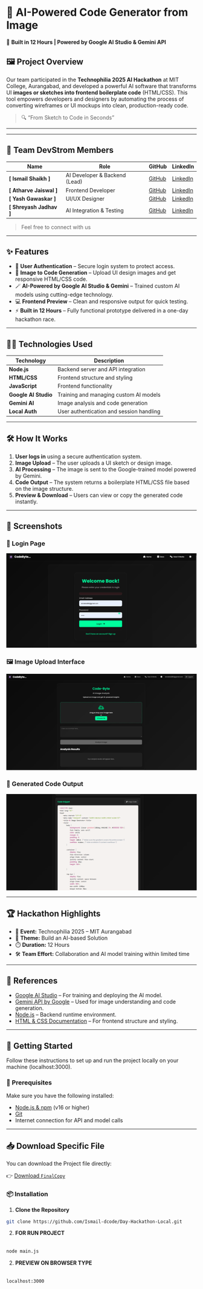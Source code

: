 # 🧠 AI-Powered Code Generator from Image 


🚀 **Built in 12 Hours | Powered by Google AI Studio & Gemini API**

## 🖼️ Project Overview

Our team participated in the **Technophilia 2025 AI Hackathon** at MIT College, Aurangabad, and developed a powerful AI software that transforms UI **images or sketches into frontend boilerplate code** (HTML/CSS). This tool empowers developers and designers by automating the process of converting wireframes or UI mockups into clean, production-ready code.

> 🔍 “From Sketch to Code in Seconds”

---
---

## 👥 Team DevStrom Members

| Name | Role | GitHub | LinkedIn |
|------|------|--------|----------|
| **[ Ismail Shaikh ]** | AI Developer & Backend (Lead)| [GitHub](https://github.com/Ismail-dcode) | [LinkedIn](https://www.linkedin.com/in/ismail-shaikh-19798a335/) |
| **[ Atharve Jaiswal ]** | Frontend Developer | [GitHub](https://github.com/Atharva-dcode) | [LinkedIn](https://www.linkedin.com/in/atharva-jaiswal07) |
| **[ Yash Gawaskar ]** | UI/UX Designer | [GitHub](https://github.com/teammate2) | [LinkedIn](https://linkedin.com/in/teammate2) |
| **[ Shreyash Jadhav ]** | AI Integration & Testing | [GitHub](https://github.com/shreyash-jadhav818) | [LinkedIn](https://www.linkedin.com/in/shreyash-jadhav-sj0818/) |

> Feel free to connect with us

---

## ✨ Features

- 🔐 **User Authentication** – Secure login system to protect access.
- 🧠 **Image to Code Generation** – Upload UI design images and get responsive HTML/CSS code.
- 🪄 **AI-Powered by Google AI Studio & Gemini** – Trained custom AI models using cutting-edge technology.
- 💻 **Frontend Preview** – Clean and responsive output for quick testing.
- ⚡ **Built in 12 Hours** – Fully functional prototype delivered in a one-day hackathon race.

---

## 🧑‍💻 Technologies Used

| Technology | Description |
|------------|-------------|
| **Node.js** | Backend server and API integration |
| **HTML/CSS** | Frontend structure and styling |
| **JavaScript** | Frontend functionality |
| **Google AI Studio** | Training and managing custom AI models |
| **Gemini AI** | Image analysis and code generation |
| **Local Auth** | User authentication and session handling |

---

## 🛠️ How It Works

1. **User logs in** using a secure authentication system.
2. **Image Upload** – The user uploads a UI sketch or design image.
3. **AI Processing** – The image is sent to the Google-trained model powered by Gemini.
4. **Code Output** – The system returns a boilerplate HTML/CSS file based on the image structure.
5. **Preview & Download** – Users can view or copy the generated code instantly.

---

## 📸 Screenshots

### 🔐 Login Page
![Login Page](screenshots/login-page.png)

### 🖼️ Image Upload Interface
![Upload Interface](screenshots/upload-interface.png)

### 🧠 Generated Code Output
![Code Output](screenshots/code-output.png)

---

## 🏆 Hackathon Highlights

- 📅 **Event:** Technophilia 2025 – MIT Aurangabad
- 🧠 **Theme:** Build an AI-based Solution
- ⏱️ **Duration:** 12 Hours
- 🛠️ **Team Effort:** Collaboration and AI model training within limited time

---

## 🔗 References

- [Google AI Studio](https://makersuite.google.com/) – For training and deploying the AI model.
- [Gemini API by Google](https://deepmind.google/discover/gemini/) – Used for image understanding and code generation.
- [Node.js](https://nodejs.org/) – Backend runtime environment.
- [HTML & CSS Documentation](https://developer.mozilla.org/en-US/) – For frontend structure and styling.

---

## 🧪 Getting Started

Follow these instructions to set up and run the project locally on your machine (localhost:3000).

### 🚀 Prerequisites

Make sure you have the following installed:

- [Node.js & npm](https://nodejs.org/) (v16 or higher)
- [Git](https://git-scm.com/)
- Internet connection for API and model calls

---



## 📥 Download Specific File

You can download the Project file directly:

👉 [Download `FinalCopy`](https://github.com/Ismail-dcode/Day-Hackathon-Local/tree/main/DevStrom-4th-FinalCopy)


### 📦 Installation

1. **Clone the Repository**

```bash
git clone https://github.com/Ismail-dcode/Day-Hackathon-Local.git
```
2. **FOR RUN PROJECT**
```bash

node main.js

```
2. **PREVIEW ON BROWSER TYPE**
```bash

localhost:3000

```

